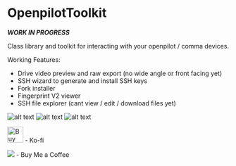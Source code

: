 # OpenpilotToolkit

***WORK IN PROGRESS***

Class library and toolkit for interacting with your openpilot / comma devices.

Working Features:
- Drive video preview and raw export (no wide angle or front facing yet)
- SSH wizard to generate and install SSH keys
- Fork installer
- Fingerprint V2 viewer
- SSH file explorer (cant view / edit / download files yet)

![alt text](https://i.imgur.com/jHcwTj2.png)
![alt text](https://i.imgur.com/M9sppjL.png)
![alt text](https://i.imgur.com/uqzjOuB.png)

<a href='https://ko-fi.com/M4M55991G' target='_blank'><img height='36' style='border:0px;height:36px;' src='https://cdn.ko-fi.com/cdn/kofi1.png?v=2' border='0' alt='Buy Me a Coffee at ko-fi.com' /></a> - Ko-fi

<a href="https://www.buymeacoffee.com/spektor56"><img src="https://img.buymeacoffee.com/button-api/?text=Buy me a coffee&emoji=&slug=spektor56&button_colour=5F7FFF&font_colour=ffffff&font_family=Cookie&outline_colour=000000&coffee_colour=FFDD00"></a> - Buy Me a Coffee
